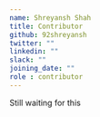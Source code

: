 ```yaml
---
name: Shreyansh Shah
title: Contributor
github: 92shreyansh
twitter: ""
linkedin: ""
slack: ""
joining_date: ""
role : contributor
---
```


Still waiting for this
